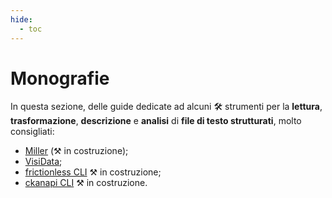 ```yaml
---
hide:
  - toc
---
```


# Monografie

In questa sezione, delle guide dedicate ad alcuni :hammer_and_wrench: strumenti per la **lettura**, **trasformazione**, **descrizione** e **analisi** di **file di testo strutturati**, molto consigliati:

- [Miller](miller/index.md) (⚒️ in costruzione);
- [VisiData](https://ondata.github.io/guidaVisiData/);
- [frictionless CLI](frictionless/index.md) ⚒️ in costruzione;
- [ckanapi CLI](ckanapi/index.md) ⚒️ in costruzione.
